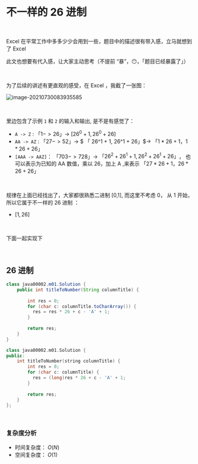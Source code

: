 # 不一样的 26 进制

&nbsp;

Excel 在平常工作中多多少少会用到一些，题目中的描述很有带入感，立马就想到了 Excel 

此文也想要有代入感，让大家主动思考（不提前 “暴”，😶，「题目已经暴露了」）

&nbsp;

为了后续的讲述有更直观的感受，在 Excel ，我截了一张图：

![image-20210730083935585](/Users/alton/Desktop/image-20210730083935585.png) 

&nbsp;

里边包含了示例 `1` 和 `2` 的输入和输出, 是不是有感觉了： 

- `A -> Z` : $「1 -> 26」$​​​​​​-> $[26 ^ 0 + 1, 26^0 + 26]$​
- `AA -> AZ` : $「27 -> 52」$​​​​​​​-> $ 「 26^1 + 1, 26^1 + 26」$​​​​->  $「1*26 + 1， 1 * 26 + 26」$
- `[AAA -> AAZ]`： $「703 -> 728」$​​​-> $「26^2 + 26^1 + 1,26^2 + 26^1 + 26」$​​​， 也可以表示为已知的 AA 数值，乘以 26，加上 A ,来表示 $「27 * 26 + 1， 26 * 26 + 26」$​​

&nbsp;

规律在上面已经找出了，大家都很熟悉二进制 [0,1], 而这里不考虑 0， 从 1 开始，所以它属于不一样的 26 进制 ： 

- $[1, 26]$​

&nbsp;

下面一起实现下

&nbsp;

## 26 进制

```java
class java00002.m01.Solution {
    public int titleToNumber(String columnTitle) {
      
      	int res = 0;
      	for (char c: columnTitle.toCharArray()) {
          res = res * 26 + c - 'A' + 1;
        }
      
      	return res;
    }
}
```

```c++
class java00002.m01.Solution {
public:
    int titleToNumber(string columnTitle) {
      	int res = 0;
      	for (char c: columnTitle) {
          res = (long)res * 26 + c - 'A' + 1;
        }
      
      	return res;
    }
};
```

&nbsp;

### 复杂度分析

- 时间复杂度： $O(N)$
- 空间复杂度： $O(1)$
